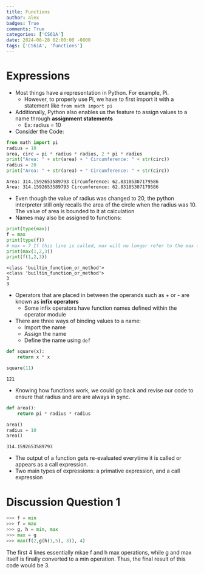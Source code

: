```yaml
---
title: Functions
author: alex
badges: True
comments: True
categories: ['CS61A']
date: 2024-08-28 02:00:00 -0800
tags: ['CS61A', 'functions']
---
```


# Expressions
- Most things have a representation in Python. For example, Pi.
    - However, to properly use Pi, we have to first import it with a statement like `from math import pi`
- Additionally, Python also enables us the feature to assign values to a name through **assignment statements**
    - Ex: radius = 10
- Consider the Code:


```python
from math import pi
radius = 10
area, circ = pi * radius * radius, 2 * pi * radius
print("Area: " + str(area) + " Circumference: " + str(circ))
radius = 20
print("Area: " + str(area) + " Circumference: " + str(circ))
```

    Area: 314.1592653589793 Circumference: 62.83185307179586
    Area: 314.1592653589793 Circumference: 62.83185307179586


- Even though the value of radius was changed to 20, the python interpreter still only recalls the area of the circle when the radius was 10. The value of area is bounded to it at calculation
- Names may also be assigned to functions:


```python
print(type(max))
f = max
print(type(f))
# max = 7 If this line is called, max will no longer refer to the max function. It would be just a number   
print(max(1,2,3))
print(f(1,2,3))
```

    <class 'builtin_function_or_method'>
    <class 'builtin_function_or_method'>
    3
    3


- Operators that are placed in between the operands such as + or - are known as **infix operators**
    - Some infix operators have function names defined within the operator module
- There are three ways of binding values to a name:
    - Import the name
    - Assign the name
    - Define the name using `def`


```python
def square(x):
    return x * x

square(11)
```




    121



- Knowing how functions work, we could go back and revise our code to ensure that radius and are are always in sync.


```python
def area():
    return pi * radius * radius

area()
radius = 10
area()
```




    314.1592653589793



- The output of a function gets re-evaluated everytime it is called or appears as a call expression.
- Two main types of expressions: a primative expression, and a call expression

# Discussion Question 1
```python
>>> f = min
>>> f = max
>>> g, h = min, max
>>> max = g
>>> max(f(2,g(h(1,5), 3)), 4)
```
The first 4 lines essentially mkae f and h max operations, while g and max itself is finally converted to a min operation. Thus, the final result of this code would be 3.
